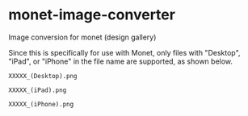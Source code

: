 # monet-image-converter

Image conversion for monet (design gallery)

Since this is specifically for use with Monet, only files with "Desktop", "iPad", or "iPhone" in the file name are supported, as shown below.
```
XXXXX_(Desktop).png
```
```
XXXXX_(iPad).png
```
```
XXXXX_(iPhone).png
```
